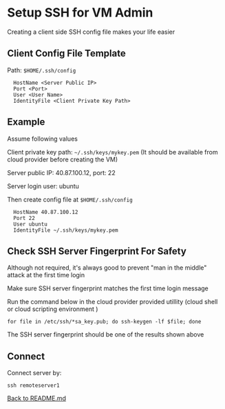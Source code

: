 # Setup SSH for VM Admin
Creating a client side SSH config file makes your life easier

## Client Config File Template
Path: ```$HOME/.ssh/config```

```Host <Give Your Endpoint A Name>
  HostName <Server Public IP>
  Port <Port>
  User <User Name>
  IdentityFile <Client Private Key Path>
```
## Example
Assume following values

Client private key path: ```~/.ssh/keys/mykey.pem```
(It should be available from cloud provider before creating the VM)

Server public IP: 40.87.100.12, port: 22

Server login user: ubuntu

Then create config file at ```$HOME/.ssh/config```

```Host remoteserver1
  HostName 40.87.100.12
  Port 22
  User ubuntu
  IdentityFile ~/.ssh/keys/mykey.pem
```

## Check SSH Server Fingerprint For Safety
Although not required, it's always good to prevent "man in the middle" attack at the first time login

Make sure SSH server fingerprint matches the first time login message

Run the command below in the cloud provider provided utillity (cloud shell or cloud scripting environment )

```for file in /etc/ssh/*sa_key.pub; do ssh-keygen -lf $file; done```

The SSH server fingerprint should be one of the results shown above

## Connect
Connect server by:

```ssh remoteserver1```

[Back to README.md](README.md)